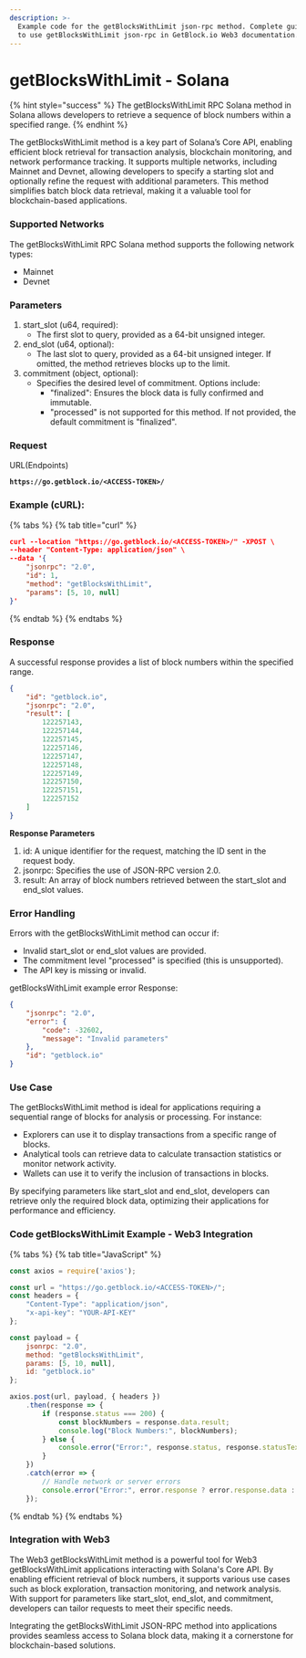 ```yaml
---
description: >-
  Example code for the getBlocksWithLimit json-rpc method. Сomplete guide on how
  to use getBlocksWithLimit json-rpc in GetBlock.io Web3 documentation.
---
```


# getBlocksWithLimit - Solana

{% hint style="success" %}
The getBlocksWithLimit RPC Solana method in Solana allows developers to retrieve a sequence of block numbers within a specified range.
{% endhint %}

The getBlocksWithLimit method is a key part of Solana’s Core API, enabling efficient block retrieval for transaction analysis, blockchain monitoring, and network performance tracking. It supports multiple networks, including Mainnet and Devnet, allowing developers to specify a starting slot and optionally refine the request with additional parameters. This method simplifies batch block data retrieval, making it a valuable tool for blockchain-based applications.

### **Supported Networks**

The getBlocksWithLimit RPC Solana method supports the following network types:

* Mainnet
* Devnet

### Parameters

1. start\_slot (u64, required):
   * The first slot to query, provided as a 64-bit unsigned integer.
2. end\_slot (u64, optional):
   * The last slot to query, provided as a 64-bit unsigned integer. If omitted, the method retrieves blocks up to the limit.
3. commitment (object, optional):
   * Specifies the desired level of commitment. Options include:
     * "finalized": Ensures the block data is fully confirmed and immutable.
     * "processed" is not supported for this method. If not provided, the default commitment is "finalized".

### Request

URL(Endpoints)

<pre class="language-json" data-full-width="false"><code class="lang-json"><strong>https://go.getblock.io/&#x3C;ACCESS-TOKEN>/
</strong></code></pre>

### Example (cURL):

{% tabs %}
{% tab title="curl" %}
```json
curl --location "https://go.getblock.io/<ACCESS-TOKEN>/" -XPOST \
--header "Content-Type: application/json" \
--data '{
    "jsonrpc": "2.0",
    "id": 1,
    "method": "getBlocksWithLimit",
    "params": [5, 10, null]
}'
```
{% endtab %}
{% endtabs %}

### Response

A successful response provides a list of block numbers within the specified range.

```json
{
    "id": "getblock.io",
    "jsonrpc": "2.0",
    "result": [
        122257143,
        122257144,
        122257145,
        122257146,
        122257147,
        122257148,
        122257149,
        122257150,
        122257151,
        122257152
    ]
}
```

**Response Parameters**

1. id: A unique identifier for the request, matching the ID sent in the request body.
2. jsonrpc: Specifies the use of JSON-RPC version 2.0.
3. result: An array of block numbers retrieved between the start\_slot and end\_slot values.

### Error Handling

Errors with the getBlocksWithLimit method can occur if:

* Invalid start\_slot or end\_slot values are provided.
* The commitment level "processed" is specified (this is unsupported).
* The API key is missing or invalid.

getBlocksWithLimit example error Response:

```json
{
    "jsonrpc": "2.0",
    "error": {
        "code": -32602,
        "message": "Invalid parameters"
    },
    "id": "getblock.io"
}
```

### Use Case

The getBlocksWithLimit method is ideal for applications requiring a sequential range of blocks for analysis or processing. For instance:

* Explorers can use it to display transactions from a specific range of blocks.
* Analytical tools can retrieve data to calculate transaction statistics or monitor network activity.
* Wallets can use it to verify the inclusion of transactions in blocks.

By specifying parameters like start\_slot and end\_slot, developers can retrieve only the required block data, optimizing their applications for performance and efficiency.

### Code getBlocksWithLimit Example - Web3 Integration &#x20;

{% tabs %}
{% tab title="JavaScript" %}
```javascript
const axios = require('axios');

const url = "https://go.getblock.io/<ACCESS-TOKEN>/";
const headers = { 
    "Content-Type": "application/json", 
    "x-api-key": "YOUR-API-KEY" 
};

const payload = {
    jsonrpc: "2.0",
    method: "getBlocksWithLimit",
    params: [5, 10, null],
    id: "getblock.io"
};

axios.post(url, payload, { headers })
    .then(response => {
        if (response.status === 200) {
            const blockNumbers = response.data.result;
            console.log("Block Numbers:", blockNumbers);
        } else {
            console.error("Error:", response.status, response.statusText);
        }
    })
    .catch(error => {
        // Handle network or server errors
        console.error("Error:", error.response ? error.response.data : error.message);
    });
```
{% endtab %}
{% endtabs %}

### Integration with Web3

The Web3 getBlocksWithLimit method is a powerful tool for Web3 getBlocksWithLimit applications interacting with Solana's Core API. By enabling efficient retrieval of block numbers, it supports various use cases such as block exploration, transaction monitoring, and network analysis. With support for parameters like start\_slot, end\_slot, and commitment, developers can tailor requests to meet their specific needs.

Integrating the getBlocksWithLimit JSON-RPC method into applications provides seamless access to Solana block data, making it a cornerstone for blockchain-based solutions.

